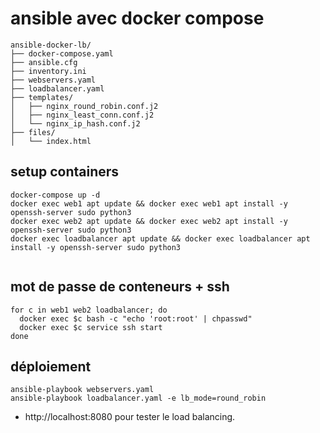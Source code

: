 # ansible avec docker compose


```
ansible-docker-lb/
├── docker-compose.yaml
├── ansible.cfg
├── inventory.ini
├── webservers.yaml
├── loadbalancer.yaml
├── templates/
│   ├── nginx_round_robin.conf.j2
│   ├── nginx_least_conn.conf.j2
│   └── nginx_ip_hash.conf.j2
├── files/
│   └── index.html

```

## setup containers

```
docker-compose up -d
docker exec web1 apt update && docker exec web1 apt install -y openssh-server sudo python3
docker exec web2 apt update && docker exec web2 apt install -y openssh-server sudo python3
docker exec loadbalancer apt update && docker exec loadbalancer apt install -y openssh-server sudo python3


```

## mot de passe de conteneurs + ssh
```
for c in web1 web2 loadbalancer; do
  docker exec $c bash -c "echo 'root:root' | chpasswd"
  docker exec $c service ssh start
done

```

## déploiement
```
ansible-playbook webservers.yaml
ansible-playbook loadbalancer.yaml -e lb_mode=round_robin

```
- http://localhost:8080 pour tester le load balancing.